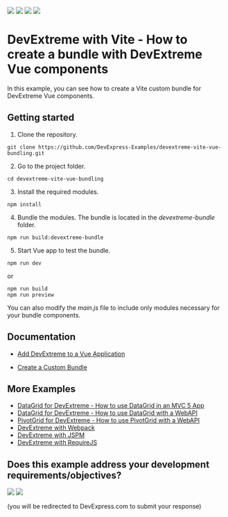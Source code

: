 <!-- default badges list -->
![](https://img.shields.io/endpoint?url=https://codecentral.devexpress.com/api/v1/VersionRange/651444242/23.2.4%2B)
[![](https://img.shields.io/badge/Open_in_DevExpress_Support_Center-FF7200?style=flat-square&logo=DevExpress&logoColor=white)](https://supportcenter.devexpress.com/ticket/details/T1172244)
[![](https://img.shields.io/badge/📖_How_to_use_DevExpress_Examples-e9f6fc?style=flat-square)](https://docs.devexpress.com/GeneralInformation/403183)
[![](https://img.shields.io/badge/💬_Leave_Feedback-feecdd?style=flat-square)](#does-this-example-address-your-development-requirementsobjectives)
<!-- default badges end -->

# DevExtreme with Vite - How to create a bundle with DevExtreme Vue components

In this example, you can see how to create a Vite custom bundle for DevExtreme Vue components. 

## Getting started 
1. Clone the repository.
 ``` text
 git clone https://github.com/DevExpress-Examples/devextreme-vite-vue-bundling.git
 ```

2. Go to the project folder.
 ``` text
 cd devextreme-vite-vue-bundling
 ```

3. Install the required modules.
 ``` text
 npm install
 ```

4. Bundle the modules. The bundle is located in the *devextreme-bundle* folder. 
 ``` text
 npm run build:devextreme-bundle
 ```

5. Start Vue app to test the bundle. 
``` text
npm run dev
```
or 
``` text
npm run build
npm run preview
```

You can also modify the *main.js* file to include only modules necessary for your bundle components.

## Documentation

- [Add DevExtreme to a Vue Application](https://js.devexpress.com/Documentation/Guide/Vue_Components/Add_DevExtreme_to_a_Vue_Application/)

- [Create a Custom Bundle](https://js.devexpress.com/Vue/Documentation/Guide/Vue_Components/Add_DevExtreme_to_a_Vue_Application/#Create_a_Custom_Bundle)

## More Examples

- [DataGrid for DevExtreme - How to use DataGrid in an MVC 5 App](https://github.com/DevExpress-Examples/devextreme-datagrid-mvc5)
- [DataGrid for DevExtreme - How to use DataGrid with a WebAPI](https://github.com/DevExpress-Examples/devextreme-datagrid-with-webapi)
- [PivotGrid for DevExtreme - How to use PivotGrid with a WebAPI](https://github.com/DevExpress-Examples/devextreme-pivotgrid-with-webapi)
- [DevExtreme with Webpack](https://github.com/DevExpress-Examples/devextreme-webpack-examples)
- [DevExtreme with JSPM](https://github.com/DevExpress-Examples/devextreme-jspm-examples)
- [DevExtreme with RequireJS](https://github.com/DevExpress-Examples/devextreme-requirejs-examples)
<!-- feedback -->
## Does this example address your development requirements/objectives?

[<img src="https://www.devexpress.com/support/examples/i/yes-button.svg"/>](https://www.devexpress.com/support/examples/survey.xml?utm_source=github&utm_campaign=devextreme-vite-vue-bundling&~~~was_helpful=yes) [<img src="https://www.devexpress.com/support/examples/i/no-button.svg"/>](https://www.devexpress.com/support/examples/survey.xml?utm_source=github&utm_campaign=devextreme-vite-vue-bundling&~~~was_helpful=no)

(you will be redirected to DevExpress.com to submit your response)
<!-- feedback end -->
